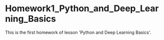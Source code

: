 # Homework1_Python_and_Deep_Learning_Basics
This is the first homework of lesson 'Python and Deep Learning Basics'.
